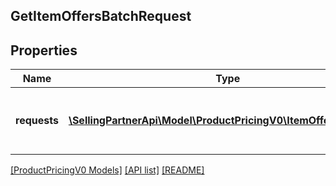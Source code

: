 ## GetItemOffersBatchRequest

## Properties

Name | Type | Description | Notes
------------ | ------------- | ------------- | -------------
**requests** | [**\SellingPartnerApi\Model\ProductPricingV0\ItemOffersRequest[]**](ItemOffersRequest.md) | A list of getItemOffers batched requests to run. | [optional]

[[ProductPricingV0 Models]](../) [[API list]](../../Api) [[README]](../../../README.md)
